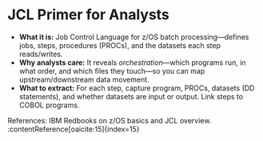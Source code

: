 # JCL Primer for Analysts

- **What it is:** Job Control Language for z/OS batch processing—defines jobs, steps, procedures (PROCs), and the datasets each step reads/writes.
- **Why analysts care:** It reveals *orchestration*—which programs run, in what order, and which files they touch—so you can map upstream/downstream data movement.
- **What to extract:** For each step, capture program, PROCs, datasets (DD statements), and whether datasets are input or output. Link steps to COBOL programs.

References: IBM Redbooks on z/OS basics and JCL overview. :contentReference[oaicite:15]{index=15}
